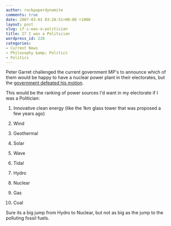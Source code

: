 ```yaml
---
author: rockpaperdynamite
comments: true
date: 2007-03-01 03:28:51+00:00 +1000
layout: post
slug: if-i-was-a-politician
title: If I was a Politician
wordpress_id: 220
categories:
- Current News
- Philosophy &amp; Politics
- Politics
---
```


Peter Garret challenged the current government MP's to announce which of them would be happy to have a nuclear power plant in their electorates, but the [government defeated his motion](http://www.abc.net.au/news/newsitems/200703/s1860172.htm).

This would be the ranking of power sources I'd want in my electorate if I was a Politician:



	
  1. Innovative clean energy (like the 1km glass tower that was proposed a few years ago)

	
  2. Wind

	
  3. Geothermal

	
  4. Solar

	
  5. Wave

	
  6. Tidal

	
  7. Hydro

	
  8. Nuclear

	
  9. Gas

	
  10. Coal


Sure its a big jump from Hydro to Nuclear, but not as big as the jump to the polluting fossil fuels.
